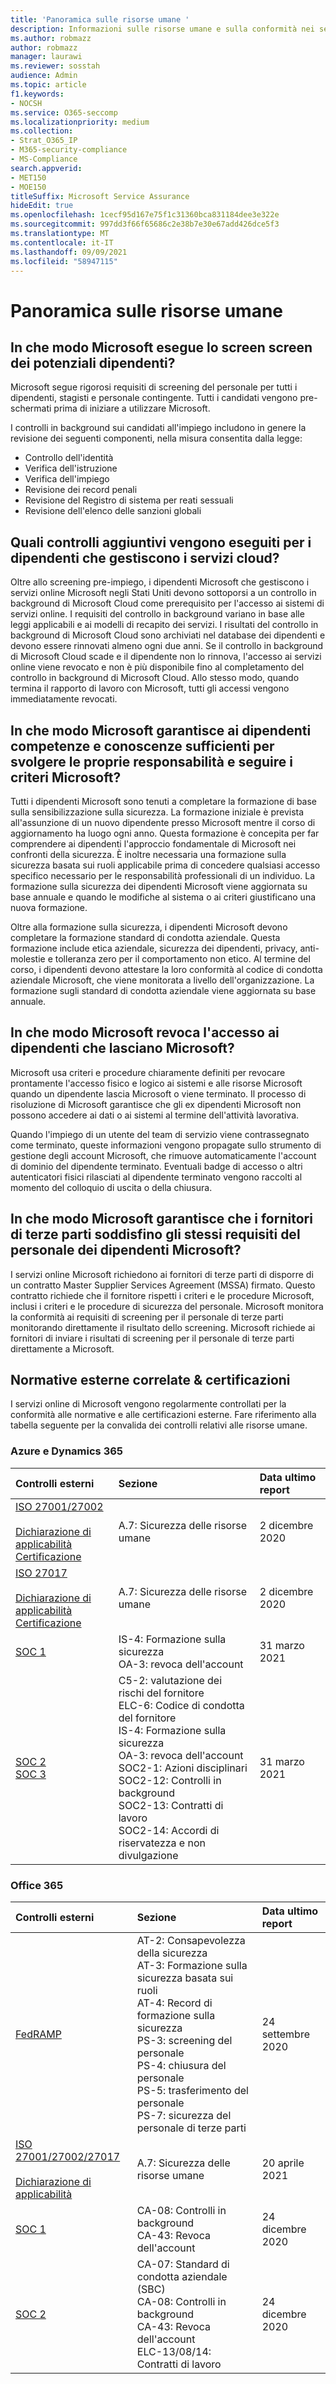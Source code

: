 ```yaml
---
title: 'Panoramica sulle risorse umane '
description: Informazioni sulle risorse umane e sulla conformità nei servizi online Microsoft.
ms.author: robmazz
author: robmazz
manager: laurawi
ms.reviewer: sosstah
audience: Admin
ms.topic: article
f1.keywords:
- NOCSH
ms.service: O365-seccomp
ms.localizationpriority: medium
ms.collection:
- Strat_O365_IP
- M365-security-compliance
- MS-Compliance
search.appverid:
- MET150
- MOE150
titleSuffix: Microsoft Service Assurance
hideEdit: true
ms.openlocfilehash: 1cecf95d167e75f1c31360bca831184dee3e322e
ms.sourcegitcommit: 997dd3f66f65686c2e38b7e30e67add426dce5f3
ms.translationtype: MT
ms.contentlocale: it-IT
ms.lasthandoff: 09/09/2021
ms.locfileid: "58947115"
---
```

# <a name="human-resources-overview"></a>Panoramica sulle risorse umane 

## <a name="how-does-microsoft-screen-prospective-employees"></a>In che modo Microsoft esegue lo screen screen dei potenziali dipendenti?

Microsoft segue rigorosi requisiti di screening del personale per tutti i dipendenti, stagisti e personale contingente. Tutti i candidati vengono pre-schermati prima di iniziare a utilizzare Microsoft.

I controlli in background sui candidati all'impiego includono in genere la revisione dei seguenti componenti, nella misura consentita dalla legge:

- Controllo dell'identità
- Verifica dell'istruzione
- Verifica dell'impiego
- Revisione dei record penali
- Revisione del Registro di sistema per reati sessuali
- Revisione dell'elenco delle sanzioni globali

## <a name="what-additional-checks-are-performed-for-employees-that-manage-cloud-services"></a>Quali controlli aggiuntivi vengono eseguiti per i dipendenti che gestiscono i servizi cloud?

Oltre allo screening pre-impiego, i dipendenti Microsoft che gestiscono i servizi online Microsoft negli Stati Uniti devono sottoporsi a un controllo in background di Microsoft Cloud come prerequisito per l'accesso ai sistemi di servizi online. I requisiti del controllo in background variano in base alle leggi applicabili e ai modelli di recapito dei servizi. I risultati del controllo in background di Microsoft Cloud sono archiviati nel database dei dipendenti e devono essere rinnovati almeno ogni due anni. Se il controllo in background di Microsoft Cloud scade e il dipendente non lo rinnova, l'accesso ai servizi online viene revocato e non è più disponibile fino al completamento del controllo in background di Microsoft Cloud. Allo stesso modo, quando termina il rapporto di lavoro con Microsoft, tutti gli accessi vengono immediatamente revocati.

## <a name="how-does-microsoft-ensure-employees-maintain-sufficient-skills-and-knowledge-to-perform-their-responsibilities-and-follow-microsoft-policies"></a>In che modo Microsoft garantisce ai dipendenti competenze e conoscenze sufficienti per svolgere le proprie responsabilità e seguire i criteri Microsoft?

Tutti i dipendenti Microsoft sono tenuti a completare la formazione di base sulla sensibilizzazione sulla sicurezza. La formazione iniziale è prevista all'assunzione di un nuovo dipendente presso Microsoft mentre il corso di aggiornamento ha luogo ogni anno. Questa formazione è concepita per far comprendere ai dipendenti l'approccio fondamentale di Microsoft nei confronti della sicurezza. È inoltre necessaria una formazione sulla sicurezza basata sui ruoli applicabile prima di concedere qualsiasi accesso specifico necessario per le responsabilità professionali di un individuo. La formazione sulla sicurezza dei dipendenti Microsoft viene aggiornata su base annuale e quando le modifiche al sistema o ai criteri giustificano una nuova formazione.

Oltre alla formazione sulla sicurezza, i dipendenti Microsoft devono completare la formazione standard di condotta aziendale. Questa formazione include etica aziendale, sicurezza dei dipendenti, privacy, anti-molestie e tolleranza zero per il comportamento non etico. Al termine del corso, i dipendenti devono attestare la loro conformità al codice di condotta aziendale Microsoft, che viene monitorata a livello dell'organizzazione. La formazione sugli standard di condotta aziendale viene aggiornata su base annuale.

## <a name="how-does-microsoft-revoke-access-for-employees-who-leave-microsoft"></a>In che modo Microsoft revoca l'accesso ai dipendenti che lasciano Microsoft?

Microsoft usa criteri e procedure chiaramente definiti per revocare prontamente l'accesso fisico e logico ai sistemi e alle risorse Microsoft quando un dipendente lascia Microsoft o viene terminato. Il processo di risoluzione di Microsoft garantisce che gli ex dipendenti Microsoft non possono accedere ai dati o ai sistemi al termine dell'attività lavorativa.

Quando l'impiego di un utente del team di servizio viene contrassegnato come terminato, queste informazioni vengono propagate sullo strumento di gestione degli account Microsoft, che rimuove automaticamente l'account di dominio del dipendente terminato. Eventuali badge di accesso o altri autenticatori fisici rilasciati al dipendente terminato vengono raccolti al momento del colloquio di uscita o della chiusura.

## <a name="how-does-microsoft-ensure-third-party-suppliers-meet-the-same-personnel-requirements-as-microsoft-employees"></a>In che modo Microsoft garantisce che i fornitori di terze parti soddisfino gli stessi requisiti del personale dei dipendenti Microsoft?

I servizi online Microsoft richiedono ai fornitori di terze parti di disporre di un contratto Master Supplier Services Agreement (MSSA) firmato. Questo contratto richiede che il fornitore rispetti i criteri e le procedure Microsoft, inclusi i criteri e le procedure di sicurezza del personale. Microsoft monitora la conformità ai requisiti di screening per il personale di terze parti monitorando direttamente il risultato dello screening. Microsoft richiede ai fornitori di inviare i risultati di screening per il personale di terze parti direttamente a Microsoft.

## <a name="related-external-regulations--certifications"></a>Normative esterne correlate & certificazioni

I servizi online di Microsoft vengono regolarmente controllati per la conformità alle normative e alle certificazioni esterne. Fare riferimento alla tabella seguente per la convalida dei controlli relativi alle risorse umane.

### <a name="azure-and-dynamics-365"></a>Azure e Dynamics 365

| **Controlli esterni** | **Sezione** | **Data ultimo report** |
|:--------------------|:------------|:-----------------------|  
| [ISO 27001/27002](https://servicetrust.microsoft.com/ViewPage/MSComplianceGuideV3?command=Download&downloadType=Document&downloadId=e9116047-f327-430c-a83f-166b7e561ad6&tab=7027ead0-3d6b-11e9-b9e1-290b1eb4cdeb&docTab=7027ead0-3d6b-11e9-b9e1-290b1eb4cdeb_ISO_Reports) <br><br> [Dichiarazione di applicabilità](https://servicetrust.microsoft.com/ViewPage/MSComplianceGuideV3?command=Download&downloadType=Document&downloadId=00af6c3e-7f3e-4e0d-8b0e-79f45ef2cef1&tab=7027ead0-3d6b-11e9-b9e1-290b1eb4cdeb&docTab=7027ead0-3d6b-11e9-b9e1-290b1eb4cdeb_ISO_Reports) <br> [Certificazione](https://servicetrust.microsoft.com/ViewPage/MSComplianceGuideV3?command=Download&downloadType=Document&downloadId=d7af5304-3a31-40e6-9abb-e26352305d41&tab=7027ead0-3d6b-11e9-b9e1-290b1eb4cdeb&docTab=7027ead0-3d6b-11e9-b9e1-290b1eb4cdeb_ISO_Reports) | A.7: Sicurezza delle risorse umane | 2 dicembre 2020 |
| [ISO 27017](https://servicetrust.microsoft.com/ViewPage/MSComplianceGuideV3?command=Download&downloadType=Document&downloadId=e9116047-f327-430c-a83f-166b7e561ad6&tab=7027ead0-3d6b-11e9-b9e1-290b1eb4cdeb&docTab=7027ead0-3d6b-11e9-b9e1-290b1eb4cdeb_ISO_Reports) <br><br> [Dichiarazione di applicabilità](https://servicetrust.microsoft.com/ViewPage/MSComplianceGuideV3?command=Download&downloadType=Document&downloadId=a3bca0ac-867d-4204-b66b-13665f5f1e8d&tab=7027ead0-3d6b-11e9-b9e1-290b1eb4cdeb&docTab=7027ead0-3d6b-11e9-b9e1-290b1eb4cdeb_ISO_Reports) <br> [Certificazione](https://servicetrust.microsoft.com/ViewPage/MSComplianceGuideV3?command=Download&downloadType=Document&downloadId=25718a8a-f34d-41e1-a95a-c49246508787&tab=7027ead0-3d6b-11e9-b9e1-290b1eb4cdeb&docTab=7027ead0-3d6b-11e9-b9e1-290b1eb4cdeb_ISO_Reports) | A.7: Sicurezza delle risorse umane | 2 dicembre 2020 |
| [SOC 1](https://servicetrust.microsoft.com/ViewPage/MSComplianceGuideV3?command=Download&downloadType=Document&downloadId=b8721ebd-af20-42fe-b22f-8332b0a19517&tab=7027ead0-3d6b-11e9-b9e1-290b1eb4cdeb&docTab=7027ead0-3d6b-11e9-b9e1-290b1eb4cdeb_SOC_%2F_SSAE_16_Reports) | IS-4: Formazione sulla sicurezza <br> OA-3: revoca dell'account | 31 marzo 2021 |
| [SOC 2](https://servicetrust.microsoft.com/ViewPage/MSComplianceGuideV3?command=Download&downloadType=Document&downloadId=234a0f57-83c1-4afc-a586-a0e7a59592f7&tab=7027ead0-3d6b-11e9-b9e1-290b1eb4cdeb&docTab=7027ead0-3d6b-11e9-b9e1-290b1eb4cdeb_SOC_%2F_SSAE_16_Reports) <br> [SOC 3](https://servicetrust.microsoft.com/ViewPage/MSComplianceGuideV3?command=Download&downloadType=Document&downloadId=75c8cbf6-e456-473c-a05e-34fea888ec2a&tab=7027ead0-3d6b-11e9-b9e1-290b1eb4cdeb&docTab=7027ead0-3d6b-11e9-b9e1-290b1eb4cdeb_SOC_%2F_SSAE_16_Reports) | C5-2: valutazione dei rischi del fornitore <br> ELC-6: Codice di condotta del fornitore <br> IS-4: Formazione sulla sicurezza <br> OA-3: revoca dell'account <br> SOC2-1: Azioni disciplinari <br> SOC2-12: Controlli in background <br> SOC2-13: Contratti di lavoro <br> SOC2-14: Accordi di riservatezza e non divulgazione | 31 marzo 2021 |

### <a name="office-365"></a>Office 365

| **Controlli esterni** | **Sezione** | **Data ultimo report** |
|:--------------------|:------------|:-----------------------|  
| [FedRAMP](https://compliance.microsoft.com/compliancemanager) | AT-2: Consapevolezza della sicurezza <br> AT-3: Formazione sulla sicurezza basata sui ruoli <br> AT-4: Record di formazione sulla sicurezza <br> PS-3: screening del personale <br> PS-4: chiusura del personale <br> PS-5: trasferimento del personale <br> PS-7: sicurezza del personale di terze parti | 24 settembre 2020 |
| [ISO 27001/27002/27017](https://servicetrust.microsoft.com/ViewPage/MSComplianceGuideV3?command=Download&downloadType=Document&downloadId=8d625374-4f2d-49f8-9d37-a4281ba98222&tab=7027ead0-3d6b-11e9-b9e1-290b1eb4cdeb&docTab=7027ead0-3d6b-11e9-b9e1-290b1eb4cdeb_ISO_Reports) <br><br> [Dichiarazione di applicabilità](https://servicetrust.microsoft.com/ViewPage/MSComplianceGuideV3?command=Download&downloadType=Document&downloadId=c0df4ce8-c77e-4183-84eb-c8688470d8b1&tab=7027ead0-3d6b-11e9-b9e1-290b1eb4cdeb&docTab=7027ead0-3d6b-11e9-b9e1-290b1eb4cdeb_ISO_Reports) | A.7: Sicurezza delle risorse umane | 20 aprile 2021 |
| [SOC 1](https://servicetrust.microsoft.com/ViewPage/MSComplianceGuideV3?command=Download&downloadType=Document&downloadId=90df3f9c-3aaf-4dbf-99d0-ca9f2991721b&tab=7027ead0-3d6b-11e9-b9e1-290b1eb4cdeb&docTab=7027ead0-3d6b-11e9-b9e1-290b1eb4cdeb_SOC_%2F_SSAE_16_Reports) | CA-08: Controlli in background <br> CA-43: Revoca dell'account | 24 dicembre 2020 |
| [SOC 2](https://servicetrust.microsoft.com/ViewPage/MSComplianceGuideV3?command=Download&downloadType=Document&downloadId=a73c1738-7892-42b7-acd3-87b6371c53f6&tab=7027ead0-3d6b-11e9-b9e1-290b1eb4cdeb&docTab=7027ead0-3d6b-11e9-b9e1-290b1eb4cdeb_SOC_%2F_SSAE_16_Reports) | CA-07: Standard di condotta aziendale (SBC) <br> CA-08: Controlli in background <br> CA-43: Revoca dell'account <br> ELC-13/08/14: Contratti di lavoro | 24 dicembre 2020 |

